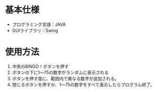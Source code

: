 # 基本仕様
- プログラミング言語：JAVA
- GUIライブラリ：Swing

# 使用方法
1. 中央のBINGO！ボタンを押す
1. ボタンの下に1～75の数字がランダムに表示される
1. ボタンを押す度に、範囲内で異なる数字が追加される。
1. 閉じるボタンを押すか、1～75の数字をすべて表示したらプログラム終了。
